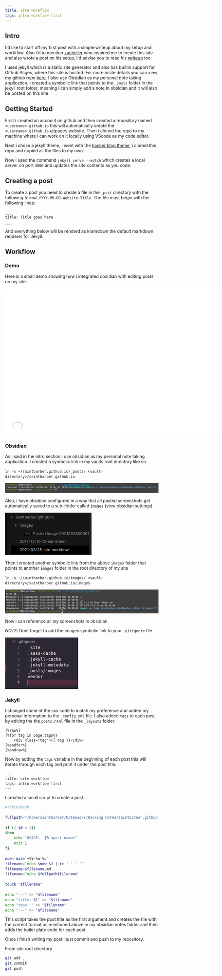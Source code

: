 ```yaml
---
title: site workflow
tags: intro workflow first
---
```



## Intro

I'd like to start off my first post with a simple writeup about my setup and workflow. Also i'd to mention [zacheller](https://zacheller.dev/) who inspired me to create this site and also wrote a post on his setup, i'd advise you to read his [writeup](https://zacheller.dev/jekyll-blog) too

I used jekyll which is a static site generator and also has builtin support for Github Pages, where this site is hosted. For more insite details you can view my github repo [here](https://github.com/saintbarber/saintbarber.github.io). I also use Obsidian as my personal note taking application, i created a symbolic link that points to the `_posts` folder in the jekyll root folder, meaning i can simply add a note in obsidian and it will also be posted on this site. 

## Getting Started

First i created an account on github and then created a repository named `<username>.github.io` this will automatically create the `<username>.github.io` gitpages website. Then i cloned the repo to my machine where i can work on it locally using VScode as my code editor. 

Next i chose a jekyll theme, i went with the [hacker blog theme](https://github.com/tocttou/hacker-blog), i cloned this repo and copied all the files to my own.

Now i used the command `jekyll serve --watch` which creates a local server on port `4000` and updates the site contents as you code.

## Creating a post

To create a post you need to create a file in the `_post` directory with the following format `YYYY-MM-DD-Website-Title`. The file must begin with the following lines:
```
___
title: Title goes here
___
```

And everything below will be renderd as kramdown the default markdown renderer for Jekyll.

## Workflow 
### Demo
Here is a small demo showing how i integrated obsidian with editing posts on my site.

<div class="embed-container">
  <iframe
      src='images/demo.mp4'
      width="700"
      height="480"
      scrolling="no"
      frameborder="0"
      allowfullscreen="">
  </iframe>
</div>

### Obsidian 
As i said in the intro section i use obsidian as my personal note taking application. I created a symbolic link in my vaults root directory like so

`ln -s ~/saintbarber.github.io/_posts/ <vault-directory>/saintbarber.github.io`

![](images/Pasted%20image%2020210326000619.png)

Also, i have obsidian configured in a way that all pasted screenshots get automatically saved to a sub-folder called `images` (view obsidian settings) 

![](images/Pasted%20image%2020210326000959.png)

Then i created another symbolic link from the above `images` folder that points to another `images` folder in the root directory of my site

`ln -s ~/saintbarber.github.io/images/ <vault-directory>/saintbarber.github.io/images`

![](images/Pasted%20image%2020210326001237.png)

Now i can reference all my screenshots in obsidian.

_NOTE:_ Dont forget to add the images symbolic link to your `.gitignore` file.

![](images/Pasted%20image%2020210326013812.png)

### Jekyll

I changed some of the css code to match my preference and added my personal information to the `_config.yml` file. I also added `tags` to each post by editing the the `posts.html` file in the `_layouts` folder.

```liquid
{%raw%}
{%for tag in page.tags%}
	<div class="tag">{{ tag }}</div>
{%endfor%}
{%endraw%}
```

Now by adding the `tags` variable in the beginning of each post this will iterate through each tag and print it under the post title.

```kramdown
---
title: site workflow
tags: intro workflow first
---
```

I created a small script to create a post. 
```bash
#!/bin/bash

fullpath="/home/saintbarber/Notebooks/Hacking Notes/saintbarber.github.io/"

if (( $# < 1))
then
	echo "USAGE:  $0 <post name>"
	exit 1
fi

now=`date +%Y-%m-%d`
filename=`echo $now-$1 | tr ' ' '-'`
filename=$filename.md
filename=`echo $fullpath$filename`

touch "$filename"

echo "---" >> "$filename"
echo "title: $1" >> "$filename"
echo "tags: " >> "$filename"
echo "---" >> "$filename"
```

This script takes the post title as the first argument and creates the file with the correct format as mentioned above in my obsidian notes folder and then adds the boiler plate code for each post.

Once i finish writing my post i just commit and push to my repository.

From site root directory
```bash
git add .
git commit
git push
```

